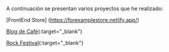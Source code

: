 A continuación se presentan varios proyectos que he realizado:

[FrontEnd Store] (https://forexamplestore.netlify.app/)

[Blog de Café](https://coffeeknowledge.netlify.app/)(:target="_blank")

[Rock Festival](https://rockfestivaladd.netlify.app/){:target="_blank"}